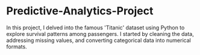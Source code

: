 # Predictive-Analytics-Project
In this project, I delved into the famous 'Titanic' dataset using Python to explore survival patterns among passengers. I started by cleaning the data, addressing missing values, and converting categorical data into numerical formats. 
